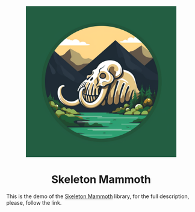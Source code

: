 <div align="center">
  <img src="src/images/sm-logo-big.png" alt="Skeleton Mammoth logotype." style="width: 400px">
</div>

<h1 align="center">Skeleton Mammoth</h1>

This is the demo of the <a href=https://github.com/WOLFRIEND/skeleton-mammoth>Skeleton Mammoth</a> library,
for the full description, please, follow the link.